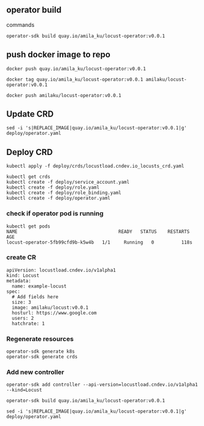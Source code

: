 ## operator build

commands

```
operator-sdk build quay.io/amila_ku/locust-operator:v0.0.1

```

## push docker image to repo

```
docker push quay.io/amila_ku/locust-operator:v0.0.1

docker tag quay.io/amila_ku/locust-operator:v0.0.1 amilaku/locust-operator:v0.0.1

docker push amilaku/locust-operator:v0.0.1
```

## Update CRD

```
sed -i 's|REPLACE_IMAGE|quay.io/amila_ku/locust-operator:v0.0.1|g' deploy/operator.yaml
```

## Deploy CRD

```
kubectl apply -f deploy/crds/locustload.cndev.io_locusts_crd.yaml 

kubectl get crds
kubectl create -f deploy/service_account.yaml
kubectl create -f deploy/role.yaml
kubectl create -f deploy/role_binding.yaml
kubectl create -f deploy/operator.yaml

```

### check if operator pod is running 

```
kubectl get pods
NAME                                     READY   STATUS    RESTARTS   AGE
locust-operator-5fb99cfd9b-k5w4b   1/1     Running   0          118s

```

### create CR

```
apiVersion: locustload.cndev.io/v1alpha1
kind: Locust
metadata:
  name: example-locust
spec:
  # Add fields here
  size: 3
  image: amilaku/locust:v0.0.1
  hosturl: https://www.google.com
  users: 2
  hatchrate: 1
```

### Regenerate resources

```
operator-sdk generate k8s
operator-sdk generate crds

```

### Add new controller

```
operator-sdk add controller --api-version=locustload.cndev.io/v1alpha1 --kind=Locust

operator-sdk build quay.io/amila_ku/locust-operator:v0.0.1

sed -i 's|REPLACE_IMAGE|quay.io/amila_ku/locust-operator:v0.0.1|g' deploy/operator.yaml
```
